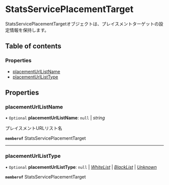 # StatsServicePlacementTarget


<div lang=\"ja\">StatsServicePlacementTargetオブジェクトは、プレイスメントターゲットの設定情報を保持します。</div> 

## Table of contents

### Properties

- [placementUrlListName](statsserviceplacementtarget.md#placementurllistname)
- [placementUrlListType](statsserviceplacementtarget.md#placementurllisttype)

## Properties

### placementUrlListName

• `Optional` **placementUrlListName**: ``null`` \| *string*

<div lang=\"ja\">プレイスメントURLリスト名</div> 

**`memberof`** StatsServicePlacementTarget

___

### placementUrlListType

• `Optional` **placementUrlListType**: ``null`` \| [*WhiteList*](./enums/statsserviceplacementurllisttype.md#whitelist) \| [*BlackList*](./enums/statsserviceplacementurllisttype.md#blacklist) \| [*Unknown*](./enums/statsserviceplacementurllisttype.md#unknown)

**`memberof`** StatsServicePlacementTarget
